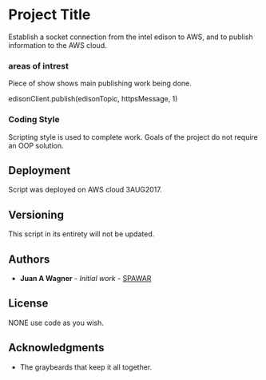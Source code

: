 # Project Title

Establish a socket connection from the intel edison to AWS, and to publish information to the AWS cloud.

### areas of intrest

  Piece of show shows main publishing work being done. 

  edisonClient.publish(edisonTopic, httpsMessage, 1)

### Coding Style

Scripting style is used to complete work. Goals of the project do not require an OOP solution.

## Deployment

Script was deployed on AWS cloud 3AUG2017.

## Versioning

This script in its entirety will not be updated.

## Authors

* **Juan A Wagner** - *Initial work* - [SPAWAR](https://www.linkedin.com/in/juanwagner/)

## License

NONE use code as you wish.

## Acknowledgments

* The graybeards that keep it all together.
